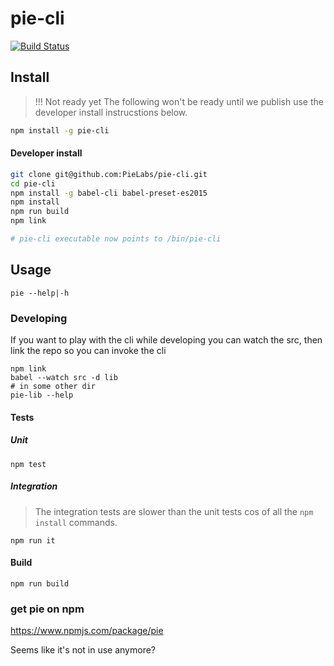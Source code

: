 # pie-cli 

[![Build Status](https://travis-ci.org/PieLabs/pie-cli.svg?branch=develop)](https://travis-ci.org/PieLabs/pie-cli)

## Install

> !!! Not ready yet
The following won't be ready until we publish use the developer install instrucstions below.

```bash
npm install -g pie-cli 
```

#### Developer install 

```bash
git clone git@github.com:PieLabs/pie-cli.git 
cd pie-cli 
npm install -g babel-cli babel-preset-es2015
npm install 
npm run build
npm link 

# pie-cli executable now points to /bin/pie-cli

```
## Usage 

```
pie --help|-h
```

### Developing

If you want to play with the cli while developing you can watch the src, then link the repo so you can invoke the cli

```
npm link
babel --watch src -d lib
# in some other dir 
pie-lib --help
```

#### Tests

##### Unit
```
npm test
```

##### Integration 

> The integration tests are slower than the unit tests cos of all the `npm install` commands.

```
npm run it 
```

#### Build

```
npm run build
```

### get pie on npm

https://www.npmjs.com/package/pie

Seems like it's not in use anymore?

